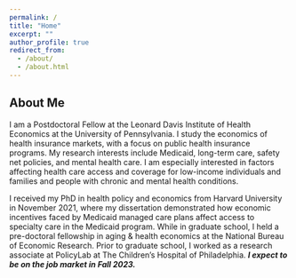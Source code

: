 ```yaml
---
permalink: /
title: "Home"
excerpt: ""
author_profile: true
redirect_from: 
  - /about/
  - /about.html
---
```


## About Me

I am a Postdoctoral Fellow at the Leonard Davis Institute of Health Economics at the University of Pennsylvania. I study the economics of health insurance markets, with a focus on public health insurance programs. My research interests include Medicaid, long-term care, safety net policies, and mental health care. I am especially interested in factors affecting health care access and coverage for low-income individuals and families and people with chronic and mental health conditions.  

I received my PhD in health policy and economics from Harvard University in November 2021, where my dissertation demonstrated how economic incentives faced by Medicaid managed care plans affect access to specialty care in the Medicaid program. While in graduate school, I held a pre-doctoral fellowship in aging & health economics at the National Bureau of Economic Research. Prior to graduate school, I worked as a research associate at PolicyLab at The Children’s Hospital of Philadelphia. ***I expect to be on the job market in Fall 2023.***



